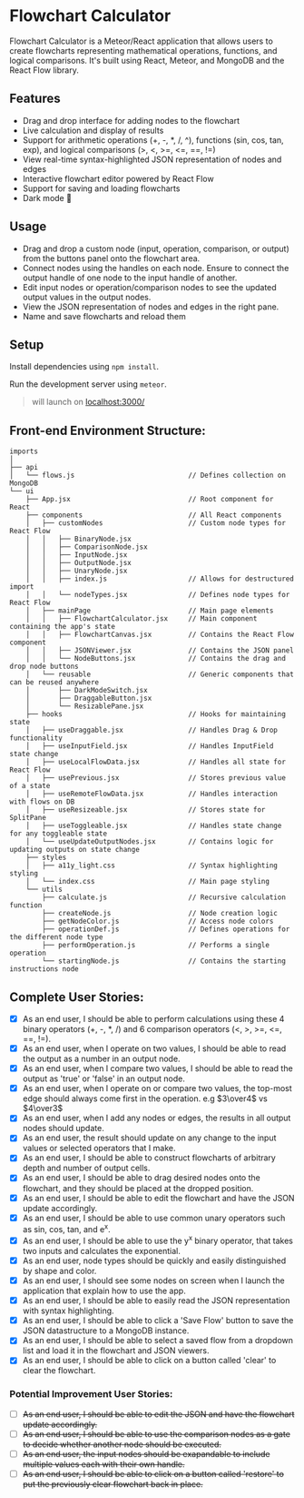 # Flowchart Calculator

Flowchart Calculator is a Meteor/React application that allows users to create flowcharts representing mathematical operations, functions, and logical comparisons. It's built using React, Meteor, and MongoDB and the React Flow library.

## Features

- Drag and drop interface for adding nodes to the flowchart
- Live calculation and display of results
- Support for arithmetic operations (+, -, *, /, ^), functions (sin, cos, tan, exp), and logical comparisons (>, <, >=, <=, ==, !=)
- View real-time syntax-highlighted JSON representation of nodes and edges
- Interactive flowchart editor powered by React Flow
- Support for saving and loading flowcharts
- Dark mode 🎉

## Usage

- Drag and drop a custom node (input, operation, comparison, or output) from the buttons panel onto the flowchart area.
- Connect nodes using the handles on each node. Ensure to connect the output handle of one node to the input handle of another.
- Edit input nodes or operation/comparison nodes to see the updated output values in the output nodes.
- View the JSON representation of nodes and edges in the right pane.
- Name and save flowcharts and reload them

## Setup

Install dependencies using `npm install`.

Run the development server using `meteor`.
> will launch on <a href="http://localhost:3000/">localhost:3000/</a>

## Front-end Environment Structure:
    imports
    │
    ├── api
    │   └── flows.js                            // Defines collection on MongoDB
    └── ui
        ├── App.jsx                             // Root component for React
        ├── components                          // All React components
        │   ├── customNodes                     // Custom node types for React Flow
        │   │   ├── BinaryNode.jsx
        │   │   ├── ComparisonNode.jsx
        │   │   ├── InputNode.jsx
        │   │   ├── OutputNode.jsx
        │   │   ├── UnaryNode.jsx
        │   │   ├── index.js                    // Allows for destructured import
        │   │   └── nodeTypes.jsx               // Defines node types for React Flow
        │   ├── mainPage                        // Main page elements
        │   │   ├── FlowchartCalculator.jsx     // Main component containing the app's state
        │   │   ├── FlowchartCanvas.jsx         // Contains the React Flow component
        │   │   ├── JSONViewer.jsx              // Contains the JSON panel
        │   │   └── NodeButtons.jsx             // Contains the drag and drop node buttons
        │   └── reusable                        // Generic components that can be reused anywhere
        │       ├── DarkModeSwitch.jsx          
        │       ├── DraggableButton.jsx         
        │       └── ResizablePane.jsx           
        ├── hooks                               // Hooks for maintaining state
        │   ├── useDraggable.jsx                // Handles Drag & Drop functionality
        │   ├── useInputField.jsx               // Handles InputField state change
        │   ├── useLocalFlowData.jsx            // Handles all state for React Flow
        │   ├── usePrevious.jsx                 // Stores previous value of a state
        │   ├── useRemoteFlowData.jsx           // Handles interaction with flows on DB
        │   ├── useResizeable.jsx               // Stores state for SplitPane
        │   ├── useToggleable.jsx               // Handles state change for any toggleable state
        │   └── useUpdateOutputNodes.jsx        // Contains logic for updating outputs on state change
        ├── styles
        │   ├── a11y_light.css                  // Syntax highlighting styling
        │   └── index.css                       // Main page styling
        └── utils
            ├── calculate.js                    // Recursive calculation function
            ├── createNode.js                   // Node creation logic
            ├── getNodeColor.js                 // Access node colors
            ├── operationDef.js                 // Defines operations for the different node type
            ├── performOperation.js             // Performs a single operation
            └── startingNode.js                 // Contains the starting instructions node






## Complete User Stories:
- [x] As an end user, I should be able to perform calculations using these 4 binary operators (+, -, *, /) and 6 comparison operators (<, >, >=, <=, ==, !=).
- [x] As an end user, when I operate on two values, I should be able to read the output as a number in an output node.
- [x] As an end user, when I compare two values, I should be able to read the output as 'true' or 'false' in an output node.
- [x] As an end user, when I operate on or compare two values, the top-most edge should always come first in the operation. e.g $3\over4$ vs $4\over3$
- [x] As an end user, when I add any nodes or edges, the results in all output nodes should update.
- [x] As an end user, the result should update on any change to the input values or selected operators that I make.
- [x] As an end user, I should be able to construct flowcharts of arbitrary depth and number of output cells.
- [x] As an end user, I should be able to drag desired nodes onto the flowchart, and they should be placed at the dropped position.
- [x] As an end user, I should be able to edit the flowchart and have the JSON update accordingly.
- [x] As an end user, I should be able to use common unary operators such as sin, cos, tan, and e<sup>x</sup>.
- [x] As an end user, I should be able to use the y<sup>x</sup> binary operator, that takes two inputs and calculates the exponential.
- [x] As an end user, node types should be quickly and easily distinguished by shape and color.
- [x] As an end user, I should see some nodes on screen when I launch the application that explain how to use the app.
- [x] As an end user, I should be able to easily read the JSON representation with syntax highlighting.
- [x] As an end user, I should be able to click a 'Save Flow' button to save the JSON datastructure to a MongoDB instance.
- [x] As an end user, I should be able to select a saved flow from a dropdown list and load it in the flowchart and JSON viewers.
- [x] As an end user, I should be able to click on a button called 'clear' to clear the flowchart.

### Potential Improvement User Stories:
- [ ] ~~As an end user, I should be able to edit the JSON and have the flowchart update accordingly.~~
- [ ] ~~As an end user, I should be able to use the comparison nodes as a gate to decide whether another node should be executed.~~
- [ ] ~~As an end user, the input nodes should be exapandable to include multiple values each with their own handle.~~
- [ ] ~~As an end user, I should be able to click on a button called 'restore' to put the previously clear flowchart back in place.~~
